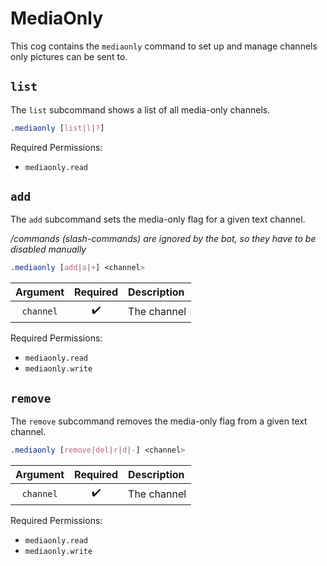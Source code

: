 # MediaOnly

This cog contains the `mediaonly` command to set up and manage channels only pictures can be sent to.


## `list`

The `list` subcommand shows a list of all media-only channels.

```css
.mediaonly [list|l|?]
```

Required Permissions:

- `mediaonly.read`


## `add`

The `add` subcommand sets the media-only flag for a given text channel. 

*/commands (slash-commands) are ignored by the bot, so they have to be disabled manually*

```css
.mediaonly [add|a|+] <channel>
```

|Argument|Required|Description|
|:------:|:------:|:----------|
|`channel`|:heavy_check_mark:|The channel|

Required Permissions:

- `mediaonly.read`
- `mediaonly.write`


## `remove`

The `remove` subcommand removes the media-only flag from a given text channel.

```css
.mediaonly [remove|del|r|d|-] <channel>
```

|Argument|Required|Description|
|:------:|:------:|:----------|
|`channel`|:heavy_check_mark:|The channel|

Required Permissions:

- `mediaonly.read`
- `mediaonly.write`
